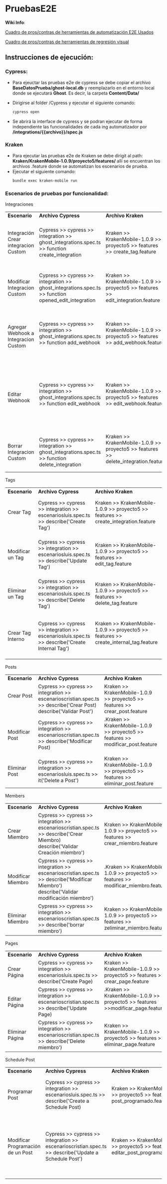 # PruebasE2E

**Wiki Info**:

[Cuadro de pros/contras de herramientas de automatización E2E Usados](https://github.com/maduran13/PruebasE2E/wiki)

[Cuadro de pros/contras de herramientas de regresión visual](https://github.com/maduran13/PruebasE2E/wiki/Herramientas-de-VRT)

## Instrucciones de ejecución:


### Cypress:
 - Para ejeuctar las pruebas e2e de cypress se debe copiar el archivo **BaseDatosPrueba/ghost-local.db** y reemplazarlo en el entorno local donde se ejecutará **Ghost**. Es decir, la carpeta **Content/Data/**
 - Dirigirse al folder /Cypress y ejecutar el siguiente comando:

    ```sh
    cypress open 
    ```
- Se abrirá la interface de cypress y se podran ejecutar de forma independiente las funcionalidades de cada ing automatizador por **/integrations/{{archivo}}/spec.js**

### Kraken
- Para ejecutar las pruebas e2e de Kraken se debe dirigit al path: **Kraken/KrakenMobile-1.0.9/proyecto5/features/** allí se encuentran los archivos .feature donde se automatizan los escenarios de prueba.
- Ejecutar el siguiente comando:
    ```sh
    bundle exec kraken-mobile run 
    ```
    
### Escenarios de pruebas por funcionalidad:

<table>
<tbody>
<tr>
	Integraciones
</tr>
<tr>
<td><strong>Escenario</strong>&nbsp;</td>
<td><strong>Archivo Cypress</strong>&nbsp;</td>
<td><strong>Archivo Kraken</strong>&nbsp;</td>
<td><strong>Explicación</strong>&nbsp;</td>
</tr>
<tr>
<td>Integración	Crear integracion Custom &nbsp;</td>
<td>Cypress >> cypress >> integration >> ghost_integrations.spec.ts >>  function create_integration &nbsp;</td>
<td>Kraken >> KrakenMobile-1.0.9 >> proyecto5 >> features >> create_tag.feature &nbsp;</td>
<td>Consiste en crear una Integración Custom en la sección de integraciones de Ghost. &nbsp;</td>
</tr>
<tr>
<td>Modificar Integracion Custom &nbsp;</td>
<td>Cypress >> cypress >> integration >> ghost_integrations.spec.ts >> function opened_edit_integration &nbsp;</td>
<td>Kraken >> KrakenMobile-1.0.9 >> proyecto5 >> features >> edit_integration.feature &nbsp;</td>
<td>Consiste en modificar una integración custom ya existente en Ghost. &nbsp;</td>
</tr>
<tr>
<td>Agregar Webhook a Integracion Custom &nbsp;</td>
<td>Cypress >> cypress >> integration >> ghost_integrations.spec.ts >> function add_webhook &nbsp;</td>
<td>Kraken >> KrakenMobile-1.0.9 >> proyecto5 >> features >> add_webhook.feature &nbsp;</td>
<td>Consiste en agregar un webhook que servirá para la integración custom ya creada en Ghost. &nbsp;</td>
</tr>
<tr>
<td>Editar Webhook &nbsp;</td>
<td>Cypress >> cypress >> integration >> ghost_integrations.spec.ts >> function edit_webhook &nbsp;</td>
<td>Kraken >> KrakenMobile-1.0.9 >> proyecto5 >> features >> edit_webhook.feature &nbsp;</td>
<td>Consiste en editar un webhook que ya existe en Ghost. En kraken, se edita el nombre, en cypress se edita la URL. &nbsp;</td>
</tr>
<tr>
<td>Borrar Integracion Custom &nbsp;</td>
<td>Cypress >> cypress >> integration >> ghost_integrations.spec.ts >> function delete_integration &nbsp;</td>
<td>Kraken >> KrakenMobile-1.0.9 >> proyecto5 >> features >> delete_integration.feature &nbsp;</td>
<td>Consiste en eliminar un webhook previamente creada en Ghost. &nbsp;</td>
</tr>
</tbody></table>


<table>
<tbody>
<tr>
	Tags
</tr>
<tr>
<td><strong>Escenario</strong>&nbsp;</td>
<td><strong>Archivo Cypress</strong>&nbsp;</td>
<td><strong>Archivo Kraken</strong>&nbsp;</td>
<td><strong>Explicación</strong>&nbsp;</td>
</tr>
<tr>
<td>Crear Tag &nbsp;</td>
<td>Cypress >> cypress >> integration >> escenariosluis.spec.ts >> describe('Create Tag') &nbsp;</td>
<td>Kraken >> KrakenMobile-1.0.9 >> proyecto5 >> features >> create_integration.feature &nbsp;</td>
<td>Consiste en crear una Tag en Ghost para hacer uso en los post o pages. &nbsp;</td>
</tr>
<tr>
<td>Modificar un Tag &nbsp;</td>
<td>Cypress >> cypress >> integration >> escenariosluis.spec.ts >> describe('Update Tag')  &nbsp;</td>
<td>Kraken >> KrakenMobile-1.0.9 >> proyecto5 >> features >> edit_tag.feature &nbsp;</td>
<td>Consiste crear y posteriormente modificar el tag existente en Ghost. &nbsp;</td>
</tr>
<tr>
<td>Eliminar un Tag &nbsp;</td>
<td>Cypress >> cypress >> integration >> escenariosluis.spec.ts >>  describe('Delete Tag') &nbsp;</td>
<td>Kraken >> KrakenMobile-1.0.9 >> proyecto5 >> features >> delete_tag.feature &nbsp;</td>
<td>Consiste en crear y posteriormente eliminar el tag existente en Ghost &nbsp;</td>
</tr>
<tr>
<td>Crear Tag Interno &nbsp;</td>
<td>Cypress >> cypress >> integration >> escenariosluis.spec.ts >> describe('Create Internal Tag') &nbsp;</td>
<td>Kraken >> KrakenMobile-1.0.9 >> proyecto5 >> features >> create_internal_tag.feature &nbsp;</td>
<td>Consiste en crear un tag interno en Ghost para hacer uso en los post o pages &nbsp;</td>
</tr>
</tbody></table>

<table>
<tbody>
<tr>
	Posts
</tr>
<tr>
<td><strong>Escenario</strong>&nbsp;</td>
<td><strong>Archivo Cypress</strong>&nbsp;</td>
<td><strong>Archivo Kraken</strong>&nbsp;</td>
<td><strong>Explicación</strong>&nbsp;</td>
</tr>
<tr>
<td>Crear Post &nbsp;</td>
<td> Cypress >> cypress >> integration >> escenarioscristian.spec.ts >> describe('Crear Post) describe('Validar Post') &nbsp;</td>
<td> Kraken >> KrakenMobile-1.0.9 >> proyecto5 >> features >> crear_post.feature &nbsp;</td>
<td> Se autentica y posteriormente crear y nos muestra el post. &nbsp;</td>
</tr>
<tr>
<td>Modificar Post &nbsp;</td>
<td>Cypress >> cypress >> integration >> escenarioscristian.spec.ts >> describe('Modificar Post)&nbsp;</td>
<td>.Kraken >> KrakenMobile-1.0.9 >> proyecto5 >> features >> modificar_post.feature &nbsp;</td>
<td>Se autentica y posteriormente modifica el nombre de un post &nbsp;</td>
</tr>
<tr>
<tr>
<td>Eliminar Post &nbsp;</td>
<td>Cypress >> cypress >> integration >> escenariosluis.spec.ts >> it('Delete a Post') &nbsp;</td>
<td>Kraken >> KrakenMobile-1.0.9 >> proyecto5 >> features >> eliminar_post.feature</td>
<td>Consiste crear un post y posteriormente eliminararlo en Ghost</td>
</tr>
<tr>
</tbody></table>

<table>
<tbody>
<tr>
	Members
</tr>
<tr>
<td><strong>Escenario</strong>&nbsp;</td>
<td><strong>Archivo Cypress</strong>&nbsp;</td>
<td><strong>Archivo Kraken</strong>&nbsp;</td>
<td><strong>Explicación</strong>&nbsp;</td>
</tr>
<tr>
<td>Crear Miembro &nbsp;</td>
<td> Cypress >> cypress >> integration >> escenarioscristian.spec.ts >> describe('Crear Miembro) describe('Validar Creación miembro') &nbsp;</td>
<td> Kraken >> KrakenMobile-1.0.9 >> proyecto5 >> features >> crear_miembro.feature &nbsp;</td>
<td> Se autentica y posteriormente crear y nos muestra el miembro. &nbsp;</td>
</tr>
<tr>
<td>Modificar Miembro &nbsp;</td>
<td>Cypress >> cypress >> integration >> escenarioscristian.spec.ts >> describe('Modificar Miembro') describe('Validar modificación miembro') &nbsp;</td>
<td>.Kraken >> KrakenMobile-1.0.9 >> proyecto5 >> features >> modificar_miembro.feature &nbsp;</td>
<td>Se autentica y posteriormente modifica el nombre de un miembro &nbsp;</td>
</tr>
<tr>
<tr>
<td>Eliminar Miembro &nbsp;</td>
<td>Cypress >> cypress >> integration >> escenarioscristian.spec.ts >> describe('borrar miembro') &nbsp;</td>
<td>Kraken >> KrakenMobile-1.0.9 >> proyecto5 >> features >> zeliminar_miembro.feature</td>
<td>Se autentica luego crea un miembro y posteriormente lo elimina. </td>
</tr>
<tr>
</tbody></table>

<table>
<tbody>
<tr>
	Pages
</tr>
<tr>
<td><strong>Escenario</strong>&nbsp;</td>
<td><strong>Archivo Cypress</strong>&nbsp;</td>
<td><strong>Archivo Kraken</strong>&nbsp;</td>
<td><strong>Explicación</strong>&nbsp;</td>
</tr>
<tr>
<td>Crear Página &nbsp;</td>
<td> Cypress >> cypress >> integration >> escenariosluis.spec.ts >> describe('Create Page) &nbsp;</td>
<td> Kraken >> KrakenMobile-1.0.9 >> proyecto5 >> features >> crear_page.feature &nbsp;</td>
<td> Consisnte en crear una página para el blog. &nbsp;</td>
</tr>
<tr>
<td>Editar Página &nbsp;</td>
<td>Cypress >> cypress >> integration >> escenarioscristian.spec.ts >>  describe('Update Page) &nbsp;</td>
<td>.Kraken >> KrakenMobile-1.0.9 >> proyecto5 >> features >>modificar_page.feature &nbsp;</td>
<td> Consiste en crear una página y realizarle una modificación &nbsp;</td>
</tr>
<tr>
<tr>
<td>Eliminar Página &nbsp;</td>
<td>Cypress >> cypress >> integration >> escenarioscristian.spec.ts >> describe('Delete miembro') &nbsp;</td>
<td>Kraken >> KrakenMobile-1.0.9 >> proyecto5 >> features >> eliminar_page.feature </td>
<td>Consiste en crear una página y posteriormente eliminarla. </td>
</tr>
<tr>
</tbody></table>


<table>
<tbody>
<tr>
	Schedule Post
</tr>
<tr>
<td><strong>Escenario</strong>&nbsp;</td>
<td><strong>Archivo Cypress</strong>&nbsp;</td>
<td><strong>Archivo Kraken</strong>&nbsp;</td>
<td><strong>Explicación</strong>&nbsp;</td>
</tr>
<tr>
<td>Programar Post &nbsp;</td>
<td> Cypress >> cypress >> integration >> escenariosluis.spec.ts >> describe('Create a Schedule Post) &nbsp;</td>
<td> Kraken >> KrakenMobile-1.0.9 >> proyecto5 >> features >> post_programado.feature &nbsp;</td>
<td> Consinte en crear un post de forma programada para su publicación &nbsp;</td>
</tr>
<tr>
<td>Modificar Programación de un Post &nbsp;</td>
<td>Cypress >> cypress >> integration >> escenarioscristian.spec.ts >> describe('Update a Schedule Post') &nbsp;</td>
<td>Kraken >> KrakenMobile-1.0.9 >> proyecto5 >> features >> editar_post_programado.feature </td>
<td>Consinte en hacer la modificación de de fecha de programación de un post existente para su publciación </td>
</tr>
<tr>
</tbody></table>



